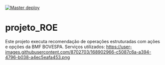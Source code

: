 [![Master deploy](https://github.com/flaboss/projeto_ROE/actions/workflows/deploy.yaml/badge.svg?branch=main)](https://github.com/flaboss/projeto_ROE/actions/workflows/deploy.yaml)

# projeto_ROE
Este projeto executa recomendação de operações estruturadas com ações e opções da BMF BOVESPA.
Serviços utilizados:
https://user-images.githubusercontent.com/8702703/168902966-c5087c6a-a394-4796-b038-a4ec5eafa453.png
